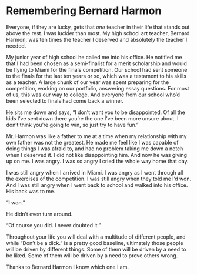 

# Remembering Bernard Harmon

Everyone, if they are lucky, gets that *one* teacher in their life that stands out above the rest. I was
luckier than most. My high school art teacher, Bernard Harmon, was ten times the teacher I deserved and
absolutely the teacher I needed.

My junior year of high school he called me into his office. He notified me that I had been chosen as a
semi-finalist for a merit scholarship and would be flying to Miami for the finals competition. Our school had
sent someone to the finals for the last ten years or so, which was a testament to his skills as a teacher. A
large chunk of our year was spent preparing for the competition, working on our portfolio, answering essay
questions. For most of us, this was our way to college. And everyone from our school who’d been selected to
finals had come back a winner.

He sits me down and says, “I don’t want you to be disappointed. Of all the kids I’ve sent down there
you’re the one I’ve been more unsure about. I don’t think you’re going to win, so just try to have
fun.”

Mr. Harmon was like a father to me at a time when my relationship with my own father was not the greatest. He
made me feel like I was capable of doing things I was afraid to, and had no problem taking me down a notch
when I deserved it. I did not like disappointing him. And now he was giving up on me. I was angry. I was so
angry I cried the whole way home that day.

I was still angry when I arrived in Miami. I was angry as I went through all the exercises of the competition.
I was still angry when they told me I’d won. And I was still angry when I went back to school and walked
into his office. His back was to me.

“I won.”

He didn’t even turn around.

“Of course you did. I never doubted it.”

Throughout your life you will deal with a multitude of different people, and while “Don’t be a dick.” is
a pretty good baseline, ultimately those people will be driven by different things. Some of them will be
driven by a need to be liked. Some of them will be driven by a need to prove others wrong.

Thanks to Bernard Harmon I know which one I am.